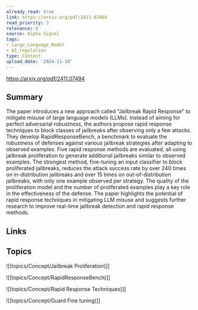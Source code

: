 ```yaml
---
already_read: true
link: https://arxiv.org/pdf/2411.07494
read_priority: 3
relevance: 0
source: Alpha Signal
tags:
- Large_Language_Model
- AI_regulation
type: Content
upload_date: '2024-11-18'
---
```


https://arxiv.org/pdf/2411.07494
## Summary

The paper introduces a new approach called "Jailbreak Rapid Response" to mitigate misuse of large language models (LLMs). Instead of aiming for perfect adversarial robustness, the authors propose rapid response techniques to block classes of jailbreaks after observing only a few attacks. They develop RapidResponseBench, a benchmark to evaluate the robustness of defenses against various jailbreak strategies after adapting to observed examples. Five rapid response methods are evaluated, all using jailbreak proliferation to generate additional jailbreaks similar to observed examples. The strongest method, fine-tuning an input classifier to block proliferated jailbreaks, reduces the attack success rate by over 240 times on in-distribution jailbreaks and over 15 times on out-of-distribution jailbreaks, with only one example observed per strategy. The quality of the proliferation model and the number of proliferated examples play a key role in the effectiveness of the defense. The paper highlights the potential of rapid response techniques in mitigating LLM misuse and suggests further research to improve real-time jailbreak detection and rapid response methods.
## Links


## Topics

![[topics/Concept/Jailbreak Proliferation)]]

![[topics/Concept/RapidResponseBench)]]

![[topics/Concept/Rapid Response Techniques)]]

![[topics/Concept/Guard Fine tuning)]]